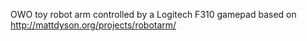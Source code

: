 OWO toy robot arm controlled by a Logitech F310 gamepad
based on http://mattdyson.org/projects/robotarm/
